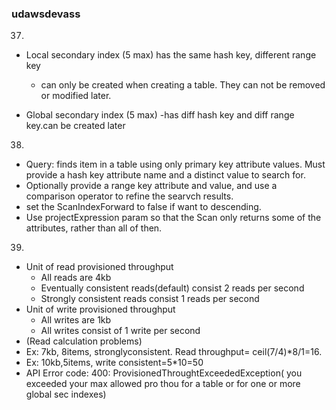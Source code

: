 ### udawsdevass

37.
- Local secondary index (5 max) has the same hash key, different range key
  - can only be created when creating a table. They can not be removed or modified later.

- Global secondary index (5 max)
  -has diff hash key and diff range key.can be created later

38.
- Query: finds item in a table using only primary key attribute values. Must provide a hash key attribute name and a distinct value to search for.
- Optionally provide a range key attribute and value, and use a comparison operator to refine the searvch results.
- set the ScanIndexForward to false if want to descending.
- Use projectExpression param so that the Scan only returns some of the attributes, rather than all of then.

39.
- Unit of read provisioned throughput
  - All reads are 4kb
  - Eventually consistent reads(default) consist 2 reads per second
  - Strongly consistent reads consist 1 reads per second
- Unit of write provisioned throughput
  - All writes are 1kb
  - All writes consist of 1 write per second
- (Read calculation problems)
- Ex: 7kb, 8items, stronglyconsistent. Read throughput= ceil(7/4)*8/1=16.
- Ex: 10kb,5items, write consistent=5*10=50
- API Error code: 400: ProvisionedThroughtExceededException( you exceeded your max allowed pro thou for a table or for one or more global sec indexes)
